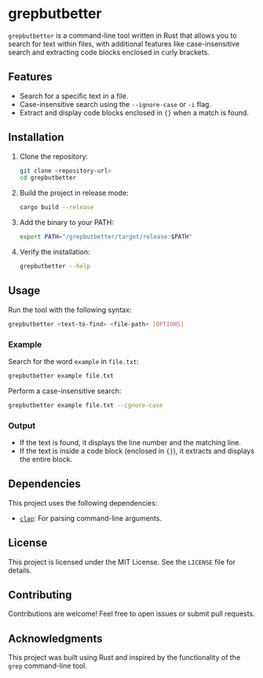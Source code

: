 # grepbutbetter

`grepbutbetter` is a command-line tool written in Rust that allows you to search for text within files, with additional features like case-insensitive search and extracting code blocks enclosed in curly brackets.

## Features

- Search for a specific text in a file.
- Case-insensitive search using the `--ignore-case` or `-i` flag.
- Extract and display code blocks enclosed in `{}` when a match is found.

## Installation

1. Clone the repository:
   ```bash
   git clone <repository-url>
   cd grepbutbetter
   ```

2. Build the project in release mode:
   ```bash
   cargo build --release
   ```

3. Add the binary to your PATH:
   ```bash
   export PATH="/grepbutbetter/target/release:$PATH"
   ```

4. Verify the installation:
   ```bash
   grepbutbetter --help
   ```

## Usage

Run the tool with the following syntax:
```bash
grepbutbetter <text-to-find> <file-path> [OPTIONS]
```

### Example

Search for the word `example` in `file.txt`:
```bash
grepbutbetter example file.txt
```

Perform a case-insensitive search:
```bash
grepbutbetter example file.txt --ignore-case
```

### Output

- If the text is found, it displays the line number and the matching line.
- If the text is inside a code block (enclosed in `{}`), it extracts and displays the entire block.

## Dependencies

This project uses the following dependencies:
- [`clap`](https://crates.io/crates/clap): For parsing command-line arguments.

## License

This project is licensed under the MIT License. See the `LICENSE` file for details.

## Contributing

Contributions are welcome! Feel free to open issues or submit pull requests.

## Acknowledgments

This project was built using Rust and inspired by the functionality of the `grep` command-line tool.
